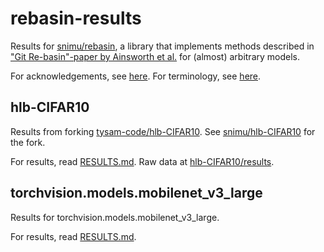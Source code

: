 # rebasin-results
Results for [snimu/rebasin](https://github.com/snimu/rebasin),
a library that implements methods described in 
["Git Re-basin"-paper by Ainsworth et al.](https://arxiv.org/abs/2209.04836)
for (almost) arbitrary models.

For acknowledgements, see [here](https://github.com/snimu/rebasin#acknowledgements).
For terminology, see [here](https://github.com/snimu/rebasin#terminology).


## hlb-CIFAR10

Results from forking [tysam-code/hlb-CIFAR10](https://github.com/tysam-code/hlb-CIFAR10).
See [snimu/hlb-CIFAR10](https://github.com/snimu/hlb-CIFAR10) for the fork.

For results, read [RESULTS.md](hlb-CIFAR10/RESULTS.md). 
Raw data at [hlb-CIFAR10/results](hlb-CIFAR10/results).

## torchvision.models.mobilenet_v3_large

Results for torchvision.models.mobilenet_v3_large.

For results, read [RESULTS.md](torchvision-models/mobilenet_v3_large/RESULTS.md).
